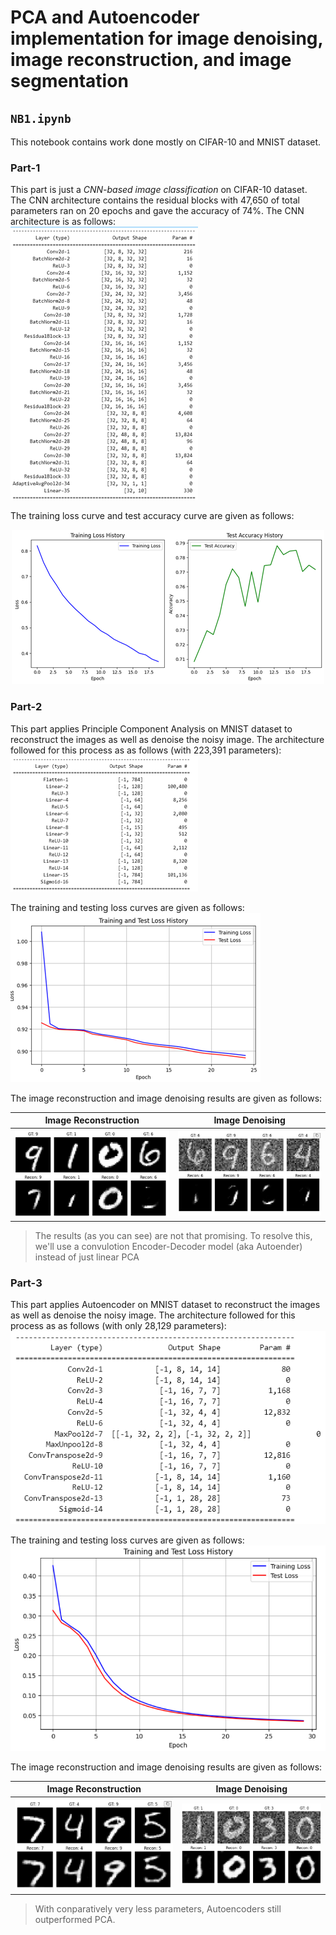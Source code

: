 # PCA and Autoencoder implementation for image denoising, image reconstruction, and image segmentation

## `NB1.ipynb`
This notebook contains work done mostly on CIFAR-10 and MNIST dataset.

### Part-1
This part is just a *CNN-based image classification* on CIFAR-10 dataset. The CNN architecture contains the residual blocks with 47,650 of total parameters ran on 20 epochs and gave the accuracy of 74%. The CNN architecture is as follows:  
![cnn_arch](https://github.com/MohtashimButt/PCA-and-Autoencoder/blob/master/Assets/architecture_CNN.png)

The training loss curve and test accuracy curve are given as follows:  
<center> <img src="https://github.com/MohtashimButt/PCA-and-Autoencoder/blob/master/Assets/CNN_out.png" alt="cnn_arch"> </center>
<!-- ![cnn_arch](https://github.com/MohtashimButt/PCA-and-Autoencoder/blob/master/Assets/CNN_out.png) -->

### Part-2
This part applies Principle Component Analysis on MNIST dataset to reconstruct the images as well as denoise the noisy image. The architecture followed for this process as as follows (with 223,391 parameters):  
![cnn_arch](https://github.com/MohtashimButt/PCA-and-Autoencoder/blob/master/Assets/PCA_arch.png)

The training and testing loss curves are given as follows:  
![cnn_arch](https://github.com/MohtashimButt/PCA-and-Autoencoder/blob/master/Assets/PCA_out.png)

The image reconstruction and image denoising results are given as follows:  

| Image Reconstruction | Image Denoising |
| -------------------- | --------------- |
| <center> <img src="https://github.com/MohtashimButt/PCA-and-Autoencoder/blob/master/Assets/PCA_recon.png" alt="Image Reconstruction"> </center> | <center> <img src="https://github.com/MohtashimButt/PCA-and-Autoencoder/blob/master/Assets/PCA_denoise.png" alt="Image Denoising"> </center> |

> The results (as you can see) are not that promising. To resolve this, we'll use a convulotion Encoder-Decoder model (aka Autoender) instead of just linear PCA

### Part-3
This part applies Autoencoder on MNIST dataset to reconstruct the images as well as denoise the noisy image. The architecture followed for this process as as follows (with only 28,129 parameters):  
![cnn_arch](https://github.com/MohtashimButt/PCA-and-Autoencoder/blob/master/Assets/AE_arch.png)

The training and testing loss curves are given as follows: 
![cnn_arch](https://github.com/MohtashimButt/PCA-and-Autoencoder/blob/master/Assets/AE_out.png)

The image reconstruction and image denoising results are given as follows:  

| Image Reconstruction | Image Denoising |
| -------------------- | --------------- |
| <center> <img src="https://github.com/MohtashimButt/PCA-and-Autoencoder/blob/master/Assets/AE_recon.png" alt="Image Reconstruction"> </center> | <center> <img src="https://github.com/MohtashimButt/PCA-and-Autoencoder/blob/master/Assets/AE_denoise.png" alt="Image Denoising"> </center> |

> With conparatively very less parameters, Autoencoders still outperformed PCA. 